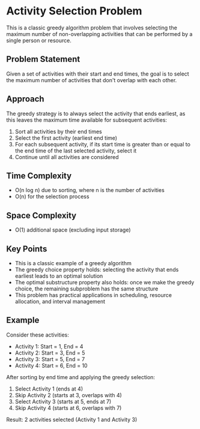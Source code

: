# Activity Selection Problem

This is a classic greedy algorithm problem that involves selecting the maximum number of non-overlapping activities that can be performed by a single person or resource.

## Problem Statement

Given a set of activities with their start and end times, the goal is to select the maximum number of activities that don't overlap with each other.

## Approach

The greedy strategy is to always select the activity that ends earliest, as this leaves the maximum time available for subsequent activities:

1. Sort all activities by their end times
2. Select the first activity (earliest end time)
3. For each subsequent activity, if its start time is greater than or equal to the end time of the last selected activity, select it
4. Continue until all activities are considered

## Time Complexity

- O(n log n) due to sorting, where n is the number of activities
- O(n) for the selection process

## Space Complexity

- O(1) additional space (excluding input storage)

## Key Points

- This is a classic example of a greedy algorithm
- The greedy choice property holds: selecting the activity that ends earliest leads to an optimal solution
- The optimal substructure property also holds: once we make the greedy choice, the remaining subproblem has the same structure
- This problem has practical applications in scheduling, resource allocation, and interval management

## Example

Consider these activities:
- Activity 1: Start = 1, End = 4
- Activity 2: Start = 3, End = 5
- Activity 3: Start = 5, End = 7
- Activity 4: Start = 6, End = 10

After sorting by end time and applying the greedy selection:
1. Select Activity 1 (ends at 4)
2. Skip Activity 2 (starts at 3, overlaps with 4)
3. Select Activity 3 (starts at 5, ends at 7)
4. Skip Activity 4 (starts at 6, overlaps with 7)

Result: 2 activities selected (Activity 1 and Activity 3)